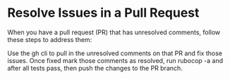 # Resolve Issues in a Pull Request

When you have a pull request (PR) that has unresolved comments, follow these steps to address them:

Use the gh cli to pull in the unresolved comments on that PR and fix those issues.  Once fixed mark those comments as resolved, run rubocop -a and after all tests pass, then push the changes to the PR branch.
